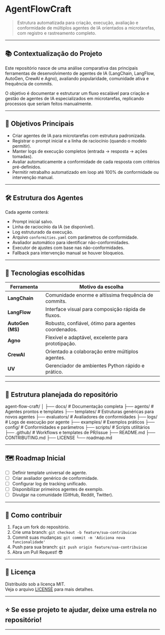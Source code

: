 # AgentFlowCraft

> Estrutura automatizada para criação, execução, avaliação e conformidade de múltiplos agentes de IA orientados a microtarefas, com registro e rastreamento completo.

---

## 📚 Contextualização do Projeto
Este repositório nasce de uma análise comparativa das principais ferramentas de desenvolvimento de agentes de IA (LangChain, LangFlow, AutoGen, CrewAI e Agno), avaliando popularidade, comunidade ativa e frequência de commits.

O objetivo é documentar e estruturar um fluxo escalável para criação e gestão de agentes de IA especializados em microtarefas, replicando processos que seriam feitos manualmente.

---

## 🎯 Objetivos Principais
- Criar agentes de IA para microtarefas com estrutura padronizada.
- Registrar o prompt inicial e a linha de raciocínio (quando o modelo permitir).
- Manter logs de execução completos (entrada → resposta → ações tomadas).
- Avaliar automaticamente a conformidade de cada resposta com critérios pré-definidos.
- Permitir retrabalho automatizado em loop até 100% de conformidade ou intervenção manual.

---

## 🛠 Estrutura dos Agentes
Cada agente conterá:
- Prompt inicial salvo.
- Linha de raciocínio da IA (se disponível).
- Log estruturado da execução.
- Arquivo `conformities.yaml` com parâmetros de conformidade.
- Avaliador automático para identificar não-conformidades.
- Executor de ajustes com base nas não-conformidades.
- Fallback para intervenção manual se houver bloqueios.

---

## 🚀 Tecnologias escolhidas
| Ferramenta      | Motivo da escolha                                     |
|-----------------|-------------------------------------------------------|
| **LangChain**   | Comunidade enorme e altíssima frequência de commits.  |
| **LangFlow**    | Interface visual para composição rápida de fluxos.    |
| **AutoGen (MS)**| Robusto, confiável, ótimo para agentes coordenados.   |
| **Agno**        | Flexível e adaptável, excelente para prototipação.    |
| **CrewAI**      | Orientado a colaboração entre múltiplos agentes.      |
| **UV**          | Gerenciador de ambientes Python rápido e prático.     |

---

## 📂 Estrutura planejada do repositório

agent-flow-craft/
│
├── docs/                  # Documentação completa
├── agents/                # Agentes prontos e templates
├── templates/             # Estruturas genéricas para novos agentes
├── evaluators/            # Avaliadores de conformidades
├── logs/                  # Logs de execução por agente
├── examples/              # Exemplos práticos
├── config/                # Conformidades e parâmetros
├── scripts/               # Scripts utilitários
├── .github/               # Workflows e templates de PR/issue
├── README.md
├── CONTRIBUTING.md
├── LICENSE
└── roadmap.md

---

## 🗺 Roadmap Inicial
- [ ] Definir template universal de agente.
- [ ] Criar avaliador genérico de conformidade.
- [ ] Configurar log de tracking unificado.
- [ ] Disponibilizar primeiros agentes de exemplo.
- [ ] Divulgar na comunidade (GitHub, Reddit, Twitter).

---

## 🤝 Como contribuir
1. Faça um fork do repositório.
2. Crie uma branch: `git checkout -b feature/sua-contribuicao`
3. Commit suas mudanças: `git commit -m 'Adiciona nova funcionalidade'`
4. Push para sua branch: `git push origin feature/sua-contribuicao`
5. Abra um Pull Request! 😎

---

## 📜 Licença
Distribuído sob a licença MIT.  
Veja o arquivo [LICENSE](LICENSE) para mais detalhes.

---

## ⭐ Se esse projeto te ajudar, deixe uma estrela no repositório!

---
